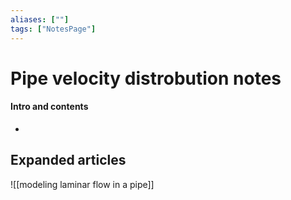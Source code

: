 ```yaml
---
aliases: [""]
tags: ["NotesPage"]
---
```


# Pipe velocity distrobution notes

#### Intro and contents

- 


## Expanded articles

![[modeling laminar flow in a pipe]]
